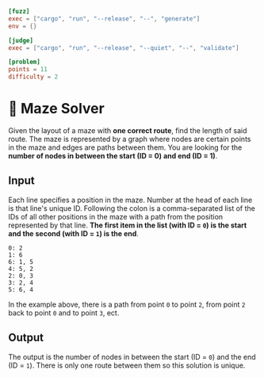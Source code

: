 ```toml
[fuzz]
exec = ["cargo", "run", "--release", "--", "generate"]
env = {}

[judge]
exec = ["cargo", "run", "--release", "--quiet", "--", "validate"]

[problem]
points = 11
difficulty = 2
```

# 🧭 Maze Solver
Given the layout of a maze with **one correct route**, find the length of said route. The maze is represented by a graph where nodes are certain points in the maze and edges are paths between them. You are looking for the **number of nodes in between the start (ID = 0) and end (ID = 1)**.

## Input
Each line specifies a position in the maze. Number at the head of each line is that line's unique ID. Following the colon is a comma-separated list of the IDs of all other positions in the maze with a path from the position represented by that line. **The first item in the list (with ID = `0`) is the start and the second (with ID = `1`) is the end**.

```
0: 2
1: 6
6: 1, 5
4: 5, 2
2: 0, 3
3: 2, 4
5: 6, 4
```
In the example above, there is a path from point `0` to point `2`, from point `2` back to point `0` and to point `3`, ect.

## Output
The output is the number of nodes in between the start (ID = `0`) and the end (ID = `1`). There is only one route between them so this solution is unique.

